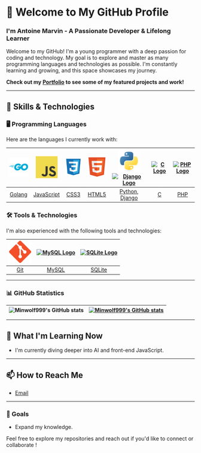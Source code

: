 # 👋 Welcome to My GitHub Profile

### I'm Antoine Marvin - A Passionate Developer & Lifelong Learner

Welcome to my GitHub! I'm a young programmer with a deep passion for coding and technology. My goal is to explore and master as many programming languages and technologies as possible. I'm constantly learning and growing, and this space showcases my journey.

**Check out my [Portfolio](https://minwolf999.github.io) to see some of my featured projects and work!**

---


## 🚀 Skills & Technologies

### 🖥️ Programming Languages
Here are the languages I currently work with:

| [<img src="https://raw.githubusercontent.com/devicons/devicon/master/icons/go/go-original-wordmark.svg" width="60px" alt="Golang Logo"/>](Golang) | [<img src="https://raw.githubusercontent.com/devicons/devicon/master/icons/javascript/javascript-original.svg" width="60px" alt="JavaScript Logo"/>](JavaScript) | [<img src="https://raw.githubusercontent.com/devicons/devicon/master/icons/css3/css3-original.svg" width="60px" alt="CSS3 Logo"/>](CSS3) | [<img src="https://raw.githubusercontent.com/devicons/devicon/master/icons/html5/html5-original.svg" width="60px" alt="HTML Logo"/>](HTML5) | [<img src="https://raw.githubusercontent.com/devicons/devicon/master/icons/python/python-original.svg" width="60px" alt="Python Logo"/>](Python) [<img src="https://cdn.jsdelivr.net/gh/devicons/devicon@latest/icons/django/django-plain.svg" width="60px" alt="Django Logo"/>](Django) | [<img src="https://cdn.jsdelivr.net/gh/devicons/devicon@latest/icons/c/c-original.svg" width="60px" alt="C Logo"/>](C) | [<img src="https://cdn.jsdelivr.net/gh/devicons/devicon@latest/icons/php/php-original.svg" width="60px" alt="PHP Logo"/>](PHP) |
| :---: | :---: | :---: | :---: | :---: | :---: | :---: |
| [Golang](https://go.dev/) | [JavaScript](https://developer.mozilla.org/en-US/docs/Web/JavaScript) | [CSS3](https://developer.mozilla.org/en-US/docs/Web/CSS) | [HTML5](https://developer.mozilla.org/en-US/docs/Web/HTML) | [Python](https://www.python.org/), [Django](https://www.djangoproject.com/) | [C](https://fr.wikipedia.org/wiki/C_(langage)) | [PHP](https://www.php.net/) |


### 🛠️ Tools & Technologies
I'm also experienced with the following tools and technologies:

| [<img src="https://raw.githubusercontent.com/devicons/devicon/master/icons/git/git-original.svg" width="60px" alt="Git Logo"/>](Git) | [<img src="https://cdn.jsdelivr.net/gh/devicons/devicon@latest/icons/mysql/mysql-original-wordmark.svg" width="60px" alt="MySQL Logo"/>](MySQL) | [<img src="https://cdn.jsdelivr.net/gh/devicons/devicon@latest/icons/sqlite/sqlite-original-wordmark.svg" width="60px" alt="SQLite Logo">](SQLite) |
| :---: | :---: | :---: |
| [Git](https://git-scm.com/) | [MySQL](https://sql.sh) | [SQLite](https://www.sqlite.org/) |


---

### 📊 GitHub Statistics

| ![Minwolf999's GitHub stats](https://github-readme-stats.vercel.app/api?username=minwolf999&show_icons=true&theme=cobalt) | [![Minwolf999's GitHub stats](https://github-readme-stats.vercel.app/api/top-langs?username=minwolf999&theme=cobalt&show_icons=true&hide=css)](https://github.com/minwolf999) |
| :---: | :---: |

---

## 🌱 What I'm Learning Now
- I'm currently diving deeper into AI and front-end JavaScript.


---

## 📫 How to Reach Me
- [Email](antoine.marvin@hotmail.fr)


---

### 🎯 Goals
- Expand my knowledge.

Feel free to explore my repositories and reach out if you'd like to connect or collaborate !

